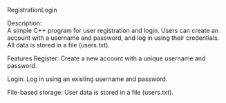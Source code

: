 RegistrationLogin

Description:  
A simple C++ program for user registration and login. Users can create an account with a username and password, and log in using their credentials. All data is stored in a file (users.txt).

Features
Register: Create a new account with a unique username and password.

Login: Log in using an existing username and password.

File-based storage: User data is stored in a file (users.txt).
